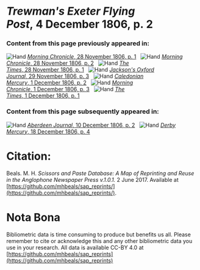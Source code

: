 # *Trewman's Exeter Flying Post*, 4 December 1806, p. 2  
  
### Content from this page previously appeared in:  
![Hand](http://scissorsandpaste.net/wp-content/uploads/2017/06/smallhandpointer.png) [*Morning Chronicle*, 28 November 1806, p. 1](https://mhbeals.github.io/sap_html/Morning-Chronicle/Morning-Chronicle-28-November-1806-p-1)  
![Hand](http://scissorsandpaste.net/wp-content/uploads/2017/06/smallhandpointer.png) [*Morning Chronicle*, 28 November 1806, p. 2](https://mhbeals.github.io/sap_html/Morning-Chronicle/Morning-Chronicle-28-November-1806-p-2)  
![Hand](http://scissorsandpaste.net/wp-content/uploads/2017/06/smallhandpointer.png) [*The Times*, 28 November 1806, p. 1](https://mhbeals.github.io/sap_html/The-Times/The-Times-28-November-1806-p-1)  
![Hand](http://scissorsandpaste.net/wp-content/uploads/2017/06/smallhandpointer.png) [*Jackson's Oxford Journal*, 29 November 1806, p. 3](https://mhbeals.github.io/sap_html/Jackson's-Oxford-Journal/Jackson's-Oxford-Journal-29-November-1806-p-3)  
![Hand](http://scissorsandpaste.net/wp-content/uploads/2017/06/smallhandpointer.png) [*Caledonian Mercury*, 1 December 1806, p. 2](https://mhbeals.github.io/sap_html/Caledonian-Mercury/Caledonian-Mercury-1-December-1806-p-2)  
![Hand](http://scissorsandpaste.net/wp-content/uploads/2017/06/smallhandpointer.png) [*Morning Chronicle*, 1 December 1806, p. 3](https://mhbeals.github.io/sap_html/Morning-Chronicle/Morning-Chronicle-1-December-1806-p-3)  
![Hand](http://scissorsandpaste.net/wp-content/uploads/2017/06/smallhandpointer.png) [*The Times*, 1 December 1806, p. 1](https://mhbeals.github.io/sap_html/The-Times/The-Times-1-December-1806-p-1)  
  
### Content from this page subsequently appeared in:  
![Hand](http://scissorsandpaste.net/wp-content/uploads/2017/06/smallhandpointer.png) [*Aberdeen Journal*, 10 December 1806, p. 2](https://mhbeals.github.io/sap_html/Aberdeen-Journal/Aberdeen-Journal-10-December-1806-p-2)  
![Hand](http://scissorsandpaste.net/wp-content/uploads/2017/06/smallhandpointer.png) [*Derby Mercury*, 18 December 1806, p. 4](https://mhbeals.github.io/sap_html/Derby-Mercury/Derby-Mercury-18-December-1806-p-4)  


# Citation: 

Beals. M. H. *Scissors and Paste Database: A Map of Reprinting and Reuse in the Anglophone Newspaper Press v.1.0.1.* 2 June 2017. Available at [https://github.com/mhbeals/sap_reprints/](https://github.com/mhbeals/sap_reprints/). 

# Nota Bona

Bibliometric data is time consuming to produce but benefits us all. Please remember to cite or acknowledge this and any other bibliometric data you use in your research. All data is available CC-BY 4.0 at [https://github.com/mhbeals/sap_reprints](https://github.com/mhbeals/sap_reprints)
